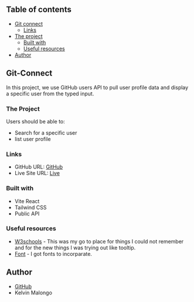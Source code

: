 ## Table of contents

- [Git connect](#git-connect)
  - [Links](#links)
- [The project](#the-project)
  - [Built with](#built-with)
  - [Useful resources](#useful-resources)
- [Author](#https://github.com/k-malongo)


## Git-Connect
In this project, we use GitHub users API to pull user profile data and display a specific user from the typed input.

### The Project

Users should be able to:

- Search for a specific user
- list user profile


### Links

- GitHub URL: [GitHub](https://github.com/k-malongo/Git-Connect)
- Live Site URL: [Live](https://radio-ea-carreuky.vercel.app/)


### Built with

- Vite React
- Tailwind CSS
- Public API


### Useful resources

- [W3schools](https://www.w3schools.com) - This was my go to place for things I could not remember and for the new things I was trying out like tooltip.
- [Font](https://www.googlefonts.com) - I got fonts to incorparate.


## Author

- [GitHub](https://github.com/k-malongo)
- Kelvin Malongo
